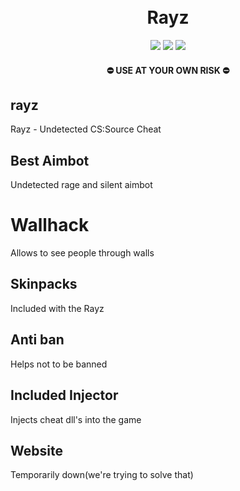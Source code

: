 <h1 align="center">
<br>Rayz
</h1>
<p align="center">
<a href="https://en.wikipedia.org/wiki/C%2B%2B"><img src="https://img.shields.io/badge/build-C++-blue? 
style=flat&label=Language&logo=visualstudio&logoColor=%231082c3"></a>
<a href="https://store.steampowered.com/app/240/CounterStrike_Source"><img src="https://img.shields.io/badge/Game-CSS-Red? 
style=flat&logo=image%2Fsvg%252bxml&logoColor=white&labelColor=gray&color=red
"></a>
<a href="https://github.com/brokenmoony/rayz/releases"><img src="https://img.shields.io/badge/Download-Rayz? 
style=flat&logo=DocuSign&logoColor=orange&labelColor=gray&color=orange
"></a>
</p>
<h4 align="center">
  ⛔ USE AT YOUR OWN RISK ⛔
</h4>

## rayz
Rayz - Undetected CS:Source Cheat
## Best Aimbot
Undetected rage and silent aimbot
# Wallhack
Allows to see people through walls
## Skinpacks
Included with the Rayz
## Anti ban
Helps not to be banned
## Included Injector
Injects cheat dll's into the game 
## Website
Temporarily down(we're trying to solve that)
